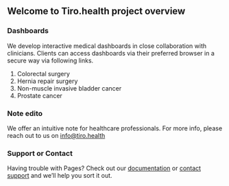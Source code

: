 ## Welcome to Tiro.health project overview

### Dashboards
We develop interactive medical dashboards in close collaboration with clinicians. Clients can access dashboards via their preferred browser in a secure way via following links.
1. Colorectal surgery
2. Hernia repair surgery
3. Non-muscle invasive bladder cancer
4. Prostate cancer

### Note edito
We offer an intuitive note for healthcare professionals. For more info, please reach out to us on info@tiro.health

### Support or Contact

Having trouble with Pages? Check out our [documentation](https://docs.github.com/categories/github-pages-basics/) or [contact support](https://support.github.com/contact) and we’ll help you sort it out.
